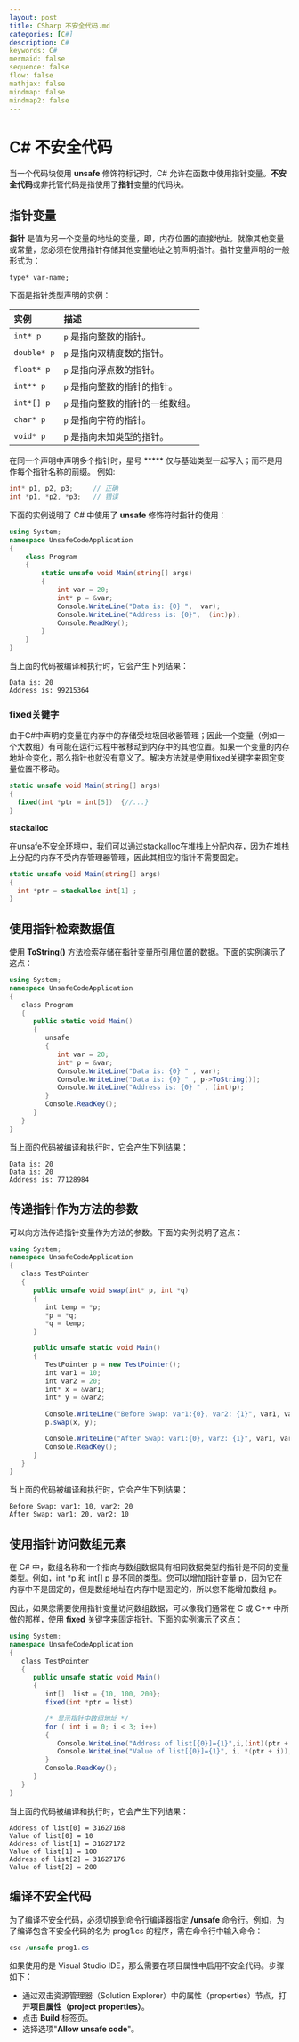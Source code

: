 ```yaml
---
layout: post
title: CSharp 不安全代码.md
categories: [C#]
description: C#
keywords: C#
mermaid: false
sequence: false
flow: false
mathjax: false
mindmap: false
mindmap2: false
---
```

# C# 不安全代码

当一个代码块使用 **unsafe** 修饰符标记时，C# 允许在函数中使用指针变量。**不安全代码**或非托管代码是指使用了**指针**变量的代码块。



## 指针变量

**指针** 是值为另一个变量的地址的变量，即，内存位置的直接地址。就像其他变量或常量，您必须在使用指针存储其他变量地址之前声明指针。指针变量声明的一般形式为：

```
type* var-name;
```



下面是指针类型声明的实例：

| 实例        | 描述                             |
| :---------- | :------------------------------- |
| `int* p`    | `p` 是指向整数的指针。           |
| `double* p` | `p` 是指向双精度数的指针。       |
| `float* p`  | `p` 是指向浮点数的指针。         |
| `int** p`   | `p` 是指向整数的指针的指针。     |
| `int*[] p`  | `p` 是指向整数的指针的一维数组。 |
| `char* p`   | `p` 是指向字符的指针。           |
| `void* p`   | `p` 是指向未知类型的指针。       |



在同一个声明中声明多个指针时，星号 ***** 仅与基础类型一起写入；而不是用作每个指针名称的前缀。 例如:

```c#
int* p1, p2, p3;     // 正确  
int *p1, *p2, *p3;   // 错误 
```



下面的实例说明了 C# 中使用了 **unsafe** 修饰符时指针的使用：

```c#
using System;
namespace UnsafeCodeApplication
{
    class Program
    {
        static unsafe void Main(string[] args)
        {
            int var = 20;
            int* p = &var;
            Console.WriteLine("Data is: {0} ",  var);
            Console.WriteLine("Address is: {0}",  (int)p);
            Console.ReadKey();
        }
    }
}
```



当上面的代码被编译和执行时，它会产生下列结果：

```
Data is: 20
Address is: 99215364
```



### fixed关键字

由于C#中声明的变量在内存中的存储受垃圾回收器管理；因此一个变量（例如一个大数组）有可能在运行过程中被移动到内存中的其他位置。如果一个变量的内存地址会变化，那么指针也就没有意义了。解决方法就是使用fixed关键字来固定变量位置不移动。

```c#
static unsafe void Main(string[] args)
{
  fixed(int *ptr = int[5])  {//...}
}
```



**stackalloc**

在unsafe不安全环境中，我们可以通过stackalloc在堆栈上分配内存，因为在堆栈上分配的内存不受内存管理器管理，因此其相应的指针不需要固定。

```c#
static unsafe void Main(string[] args)
{
  int *ptr = stackalloc int[1] ;
}
```



## 使用指针检索数据值

使用 **ToString()** 方法检索存储在指针变量所引用位置的数据。下面的实例演示了这点：

```c#
using System;
namespace UnsafeCodeApplication
{
   class Program
   {
      public static void Main()
      {
         unsafe
         {
            int var = 20;
            int* p = &var;
            Console.WriteLine("Data is: {0} " , var);
            Console.WriteLine("Data is: {0} " , p->ToString());
            Console.WriteLine("Address is: {0} " , (int)p);
         }
         Console.ReadKey();
      }
   }
}
```



当上面的代码被编译和执行时，它会产生下列结果：

```
Data is: 20
Data is: 20
Address is: 77128984
```



## 传递指针作为方法的参数

可以向方法传递指针变量作为方法的参数。下面的实例说明了这点：

```c#
using System;
namespace UnsafeCodeApplication
{
   class TestPointer
   {
      public unsafe void swap(int* p, int *q)
      {
         int temp = *p;
         *p = *q;
         *q = temp;
      }

      public unsafe static void Main()
      {
         TestPointer p = new TestPointer();
         int var1 = 10;
         int var2 = 20;
         int* x = &var1;
         int* y = &var2;
         
         Console.WriteLine("Before Swap: var1:{0}, var2: {1}", var1, var2);
         p.swap(x, y);

         Console.WriteLine("After Swap: var1:{0}, var2: {1}", var1, var2);
         Console.ReadKey();
      }
   }
}
```



当上面的代码被编译和执行时，它会产生下列结果：

```
Before Swap: var1: 10, var2: 20
After Swap: var1: 20, var2: 10
```



## 使用指针访问数组元素

在 C# 中，数组名称和一个指向与数组数据具有相同数据类型的指针是不同的变量类型。例如，int *p 和 int[] p 是不同的类型。您可以增加指针变量 p，因为它在内存中不是固定的，但是数组地址在内存中是固定的，所以您不能增加数组 p。

因此，如果您需要使用指针变量访问数组数据，可以像我们通常在 C 或 C++ 中所做的那样，使用 **fixed** 关键字来固定指针。下面的实例演示了这点：

```c#
using System;
namespace UnsafeCodeApplication
{
   class TestPointer
   {
      public unsafe static void Main()
      {
         int[]  list = {10, 100, 200};
         fixed(int *ptr = list)

         /* 显示指针中数组地址 */
         for ( int i = 0; i < 3; i++)
         {
            Console.WriteLine("Address of list[{0}]={1}",i,(int)(ptr + i));
            Console.WriteLine("Value of list[{0}]={1}", i, *(ptr + i));
         }
         Console.ReadKey();
      }
   }	
}
```



当上面的代码被编译和执行时，它会产生下列结果：

```
Address of list[0] = 31627168
Value of list[0] = 10
Address of list[1] = 31627172
Value of list[1] = 100
Address of list[2] = 31627176
Value of list[2] = 200
```



## 编译不安全代码

为了编译不安全代码，必须切换到命令行编译器指定 **/unsafe** 命令行。例如，为了编译包含不安全代码的名为 prog1.cs 的程序，需在命令行中输入命令：

```c#
csc /unsafe prog1.cs
```



如果使用的是 Visual Studio IDE，那么需要在项目属性中启用不安全代码。步骤如下：

- 通过双击资源管理器（Solution Explorer）中的属性（properties）节点，打开**项目属性（project properties）**。
- 点击 **Build** 标签页。
- 选择选项"**Allow unsafe code**"。